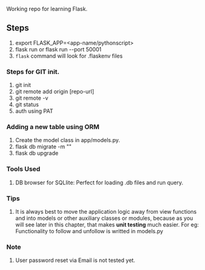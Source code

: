 Working repo for learning Flask. 


## Steps
1. export FLASK_APP=<app-name/pythonscript>
2. flask run or flask run --port 50001
3. `flask` command will look for .flaskenv files 



### Steps for GIT init. 
1. git init 
2. git remote add origin [repo-url]
3. git remote -v 
4. git status
5. auth using PAT


### Adding a new table using ORM
1. Create the model class in app/models.py. 
2. flask db migrate -m "<table-name>"
3. flask db upgrade 



### Tools Used
1. DB browser for SQLlite: Perfect for loading .db files and run query. 


### Tips
1. It is always best to move the application logic away from view functions and into models or other auxiliary classes or modules, because as you will see later in this chapter, that makes **unit testing** much easier. For eg: Functionality to follow and unfollow is writted in models.py

### Note
1. User password reset via Email is not tested yet.